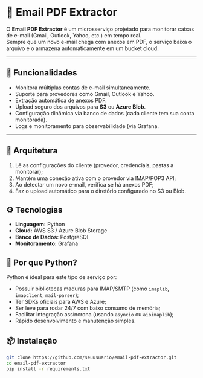 # 📧 Email PDF Extractor

O **Email PDF Extractor** é um microsserviço projetado para monitorar caixas de e-mail (Gmail, Outlook, Yahoo, etc.) em tempo real.  
Sempre que um novo e-mail chega com anexos em PDF, o serviço baixa o arquivo e o armazena automaticamente em um bucket cloud.

---

## 🚀 Funcionalidades

- Monitora múltiplas contas de e-mail simultaneamente.  
- Suporte para provedores como Gmail, Outlook e Yahoo.  
- Extração automática de anexos PDF.  
- Upload seguro dos arquivos para **S3** ou **Azure Blob**.  
- Configuração dinâmica via banco de dados (cada cliente tem sua conta monitorada).  
- Logs e monitoramento para observabilidade (via Grafana.

---

## 🧩 Arquitetura

1. Lê as configurações do cliente (provedor, credenciais, pastas a monitorar);
2. Mantém uma conexão ativa com o provedor via IMAP/POP3 API;
3. Ao detectar um novo e-mail, verifica se há anexos PDF;
4. Faz o upload automático para o diretório configurado no S3 ou Blob.

## ⚙️ Tecnologias

- **Linguagem:** Python
- **Cloud:** AWS S3 / Azure Blob Storage  
- **Banco de Dados:** PostgreSQL
- **Monitoramento:** Grafana

## 🐍 Por que Python?

Python é ideal para este tipo de serviço por:
- Possuir bibliotecas maduras para IMAP/SMTP (como `imaplib`, `imapclient`, `mail-parser`);
- Ter SDKs oficiais para AWS e Azure;
- Ser leve para rodar 24/7 com baixo consumo de memória;
- Facilitar integração assíncrona (usando `asyncio` ou `aioimaplib`);
- Rápido desenvolvimento e manutenção simples.

## 📦 Instalação

```bash
git clone https://github.com/seuusuario/email-pdf-extractor.git
cd email-pdf-extractor
pip install -r requirements.txt
```
